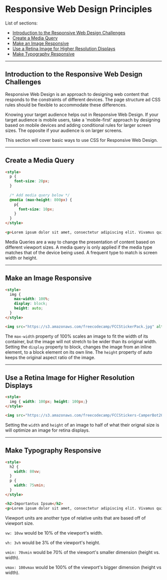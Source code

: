 # Responsive Web Design Principles

List of sections:
- [Introduction to the Responsive Web Design Challenges](#introduction-to-the-responsive-web-design-challenges)
- [Create a Media Query](#create-a-media-query)
- [Make an Image Responsive](#make-an-image-responsive)
- [Use a Retina Image for Higher Resolution Displays](#use-a-retina-image-for-higher-resolution-displays)
- [Make Typography Responsive](#make-typography-responsive)

---

## Introduction to the Responsive Web Design Challenges

Responsive Web Design is an approach to designing web content that responds to the constraints of different devices. The page structure ad CSS rules should be flexible to accommodate these differences.

Knowing your target audience helps out in Responsive Web Design. If your target audience is mobile users, take a 'mobile-first' approach by designing based on mobile devices and adding conditional rules for larger screen sizes. The opposite if your audience is on larger screens.

This section will cover basic ways to use CSS for Responsive Web Design.

---

## Create a Media Query

```HTML
<style>
  p {
    font-size: 20px;
  }
  
  /* Add media query below */
  @media (max-height: 800px) {
    p{
      font-size: 10px;
    }
  }
</style>
  
<p>Lorem ipsum dolor sit amet, consectetur adipiscing elit. Vivamus quis tempus massa. Aenean erat nisl, gravida vel vestibulum cursus, interdum sit amet lectus. Sed sit amet quam nibh. Suspendisse quis tincidunt nulla. In hac habitasse platea dictumst. Ut sit amet pretium nisl. Vivamus vel mi sem. Aenean sit amet consectetur sem. Suspendisse pretium, purus et gravida consequat, nunc ligula ultricies diam, at aliquet velit libero a dui.</p>
```
Media Queries are a way to change the presentation of content based on different viewport sizes. A media query is only applied if the media type matches that of the device being used. A frequent type to match is screen width or height.

---

## Make an Image Responsive

```HTML
<style>
  img {
    max-width: 100%;
    display: block;
    height: auto;
  }
</style>

<img src="https://s3.amazonaws.com/freecodecamp/FCCStickerPack.jpg" alt="freeCodeCamp stickers set">
```
The `max-width` property of 100% scales an image to fit the width of its container, but the image will not stretch to be wider than its original width. Setting the `display` property to block, changes the image from an inline element, to a block element on its own line. The `height` property of auto keeps the original aspect ratio of the image.

---

## Use a Retina Image for Higher Resolution Displays

```HTML
<style>
  img { width: 100px; height: 100px;}
</style>

<img src="https://s3.amazonaws.com/freecodecamp/FCCStickers-CamperBot200x200.jpg" alt="freeCodeCamp sticker that says 'Because CamperBot Cares'">
```
Setting the `width` and `height` of an image to half of what their orignal size is will optimize an image for retina displays.

---

## Make Typography Responsive

```HTML
<style>
  h2 {
    width: 80vw;
  }
  p {
    width: 75vmin;
  }
</style>

<h2>Importantus Ipsum</h2>
<p>Lorem ipsum dolor sit amet, consectetur adipiscing elit. Vivamus quis tempus massa. Aenean erat nisl, gravida vel vestibulum cursus, interdum sit amet lectus. Sed sit amet quam nibh. Suspendisse quis tincidunt nulla. In hac habitasse platea dictumst. Ut sit amet pretium nisl. Vivamus vel mi sem. Aenean sit amet consectetur sem. Suspendisse pretium, purus et gravida consequat, nunc ligula ultricies diam, at aliquet velit libero a dui.</p>
```
Viewport units are another type of relative units that are based off of viewport size.

`vw: 10vw` would be 10% of the viewport's width.

`vh: 3vh` would be 3% of the viewport's height.

`vmin: 70vmin` would be 70% of the viewport's smaller dimension (height vs. width).

`vmax: 100vmax` would be 100% of the viewport's bigger dimension (height vs width).
